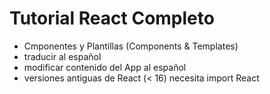 # Tutorial React Completo

* Cmponentes y Plantillas (Components & Templates)
* traducir al español
* modificar contenido del App al español
* versiones antiguas de React (< 16) necesita import React

